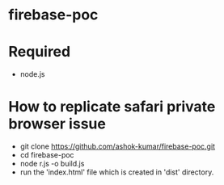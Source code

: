 # firebase-poc

# Required
* node.js

# How to replicate safari private browser issue
* git clone https://github.com/ashok-kumar/firebase-poc.git
* cd firebase-poc
* node r.js -o build.js
* run the 'index.html' file which is created in 'dist' directory.
